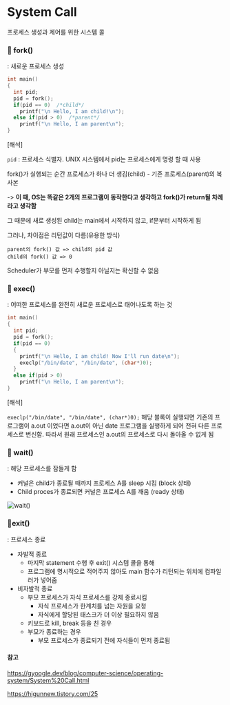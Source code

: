 # System Call

프로세스 생성과 제어를 위한 시스템 콜

### 🎈 fork()
: 새로운 프로세스 생성
```c
int main()
{
  int pid;
  pid = fork();
  if(pid == 0)  /*child*/
    printf("\n Hello, I am child!\n");
  else if(pid > 0)  /*parent*/
    printf("\n Hello, I am parent\n");
}
```
[해석]

`pid` : 프로세스 식별자. UNIX 시스템에서 pid는 프로세스에게 명령 할 때 사용

fork()가 실행되는 순간 프로세스가 하나 더 생김(child) - 기존 프로세스(parent)의 복사본

-> **이 때, OS는 똑같은 2개의 프로그램이 동작한다고 생각하고 fork()가 return될 차례라고 생각함**

그 때문에 새로 생성된 child는 main에서 시작하지 않고, if문부터 시작하게 됨

그러나, 차이점은 리턴값이 다름(유용한 방식)
```
parent의 fork() 값 => child의 pid 값
child의 fork() 값 => 0
```
Scheduler가 부모를 먼저 수행할지 아닐지는 확신할 수 없음



### 🎈 exec()
: 어떠한 프로세스를 완전히 새로운 프로세스로 태어나도록 하는 것

```c
int main()
{
  int pid;
  pid = fork();
  if(pid == 0)
  {
    printf("\n Hello, I am child! Now I'll run date\n");
    execlp("/bin/date", "/bin/date", (char*)0);
  }
  else if(pid > 0)
    printf("\n Hello, I am parent\n");
}
```

[해석]

`execlp("/bin/date", "/bin/date", (char*)0);` 해당 블록이 실행되면 기존의 프로그램이 a.out 이었다면 a.out이 아닌 date 프로그램을 실행하게 되어 전혀 다른 프로세스로 변신함. 따라서 원래 프로세스인 a.out의 프로세스로 다시 돌아올 수 없게 됨


### 🎈 wait()
: 해당 프로세스를 잠들게 함
- 커널은 child가 종료될 때까지 프로세스 A를 sleep 시킴 (block 상태)
- Child proces가 종료되면 커널은 프로세스 A를 깨움 (ready 상태)

![wait()](https://img1.daumcdn.net/thumb/R1280x0/?scode=mtistory2&fname=https%3A%2F%2Fblog.kakaocdn.net%2Fdn%2Fs36qf%2FbtqBua0CLDR%2FwTx99fsVh8aPLgR5yMq6J1%2Fimg.png)


### 🎈exit()
: 프로세스 종료

- 자발적 종료
  - 마지막 statement 수행 후 exit() 시스템 콜을 통해
  - 프로그램에 명시적으로 적어주지 않아도 main 함수가 리턴되는 위치에 컴파일러가 넣어줌
- 비자발적 종료
  - 부모 프로세스가 자식 프로세스를 강제 종료시킴
    - 자식 프로세스가 한계치를 넘는 자원을 요청
    - 자식에게 할당된 태스크가 더 이상 필요하지 않음
  - 키보드로 kill, break 등을 친 경우
  - 부모가 종료하는 경우
    - 부모 프로세스가 종료되기 전에 자식들이 먼저 종료됨


#### 참고
<https://gyoogle.dev/blog/computer-science/operating-system/System%20Call.html>

<https://higunnew.tistory.com/25>
